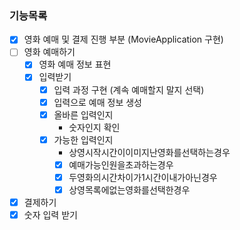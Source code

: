 ### 기능목록 
- [x] 영화 예매 및 결제 진행 부분 (MovieApplication 구현)
- [ ] 영화 예매하기
    - [x] 영화 예매 정보 표현
    - [x] 입력받기
        - [x] 입력 과정 구현 (계속 예매할지 말지 선택)
        - [x] 입력으로 예매 정보 생성
        - [x] 올바른 입력인지
            - 숫자인지 확인
        - [x] 가능한 입력인지
            - 상영시작시간이이미지난영화를선택하는경우
            - [x] 예매가능인원을초과하는경우
            - [x] 두영화의시간차이가1시간이내가아닌경우
            - [x] 상영목록에없는영화를선택한경우
- [x] 결제하기
- [x] 숫자 입력 받기

### 
